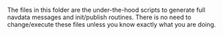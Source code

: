 The files in this folder are the under-the-hood scripts to generate full navdata messages and init/publish routines. There is no need to change/execute these files unless you know exactly what you are doing.
